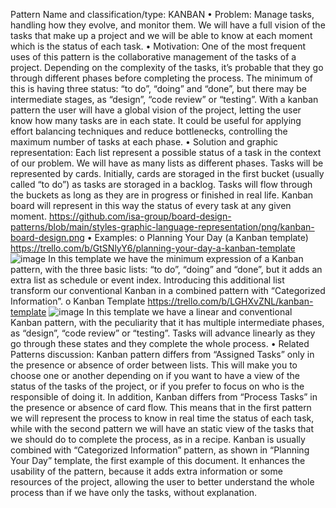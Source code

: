 Pattern Name and classification/type: KANBAN
•	Problem: Manage tasks, handling how they evolve, and monitor them. We will have a full vision of the tasks that make up a project and we will be able to know at each moment which is the status of each task.
•	Motivation: One of the most frequent uses of this pattern is the collaborative management of the tasks of a project. Depending on the complexity of the tasks, it’s probable that they go through different phases before completing the process. The minimum of this is having three status: “to do”, “doing” and “done”, but there may be intermediate stages, as “design”, “code review” or “testing”.  With a kanban pattern the user will have a global vision of the project, letting the user know how many tasks are in each state. It could be useful for applying effort balancing techniques and reduce bottlenecks, controlling the maximum number of tasks at each phase.
•	Solution and graphic representation: Each list represent a possible status of a task in the context of our problem. We will have as many lists as different phases. Tasks will be represented by cards. Initially, cards are storaged in the first bucket (usually called “to do”) as tasks are storaged in a backlog. Tasks will flow through the buckets as long as they are in progress or finished in real life. Kanban board will represent in this way the status of every task at any given moment.
https://github.com/isa-group/board-design-patterns/blob/main/styles-graphic-language-representation/png/kanban-board-design.png
•	Examples: 
o	Planning Your Day (a Kanban template)
https://trello.com/b/GtSNlyY6/planning-your-day-a-kanban-template
  ![image](https://user-images.githubusercontent.com/47741431/110635413-59becf80-81ab-11eb-998e-40b6c8b11062.png)
In this template we have the minimum expression of a Kanban pattern, with the three basic lists: “to do”, “doing” and “done”, but it adds an extra list as schedule or event index. Introducing this additional list transform our conventional Kanban in a combined pattern with “Categorized Information”.
o	Kanban Template
https://trello.com/b/LGHXvZNL/kanban-template
 ![image](https://user-images.githubusercontent.com/47741431/110635377-50356780-81ab-11eb-9697-cfddfb6e70b0.png)
In this template we have a linear and conventional Kanban pattern, with the peculiarity that it has multiple intermediate phases, as “design”, “code review” or “testing”. Tasks will advance linearly as they go through these states and they complete the whole process.
•	Related Patterns discussion:
Kanban pattern differs from “Assigned Tasks” only in the presence or absence of order between lists. This will make you to choose one or another depending on if you want to have a view of the status of the tasks of the project, or if you prefer to focus on who is the responsible of doing it.
In addition, Kanban differs from “Process Tasks” in the presence or absence of card flow. This means that in the first pattern we will represent the process to know in real time the status of each task, while with the second pattern we will have an static view of the tasks that we should do to complete the process, as in a recipe.
Kanban is usually combined with “Categorized Information” pattern, as shown in “Planning Your Day” template, the first example of this document. It enhances the usability of the pattern, because it adds extra information or some resources of the project, allowing the user to better understand the whole process than if we have only the tasks, without explanation.

